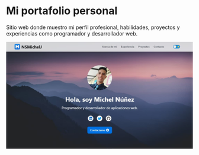# Mi portafolio personal

Sitio web donde muestro mi perfil profesional, habilidades, proyectos y experiencias como programador y desarrollador web.

![Mi portafolio personal](./public/img/site-preview.jpg)